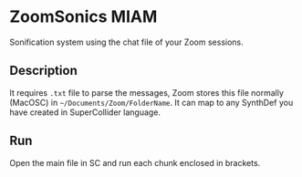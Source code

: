 # ZoomSonics MIAM
Sonification system using the chat file of your Zoom sessions.

## Description
It requires `.txt` file to parse the messages, Zoom stores this file normally (MacOSC) in `~/Documents/Zoom/FolderName`.
It can map to any SynthDef you have created in SuperCollider language.

## Run
Open the main file in SC and run each chunk enclosed in brackets.
